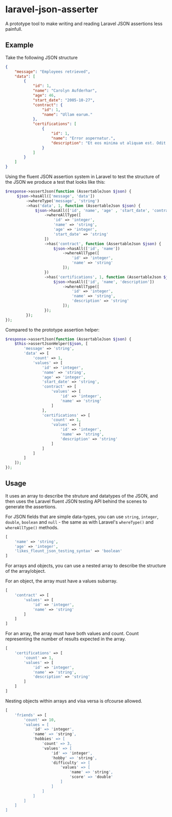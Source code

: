 # laravel-json-asserter

A prototype tool to make writing and reading Laravel JSON assertions less painfull.

## Example

Take the following JSON structure

```json
{
    "message": "Employees retrieved",
    "data": [
        {
            "id": 1,
            "name": "Carolyn Aufderhar",
            "age": 46,
            "start_date": "2005-10-27",
            "contract": {
                "id": 1,
                "name": "Ullam earum."
            },
            "certifications": [
                {
                    "id": 1,
                    "name": "Error aspernatur.",
                    "description": "Et eos minima ut aliquam est. Odit quia quasi ut suscipit."
                }
            ]
        }
    ]
}
```

Using the fluent JSON assertion system in Laravel to test the structure of the JSON we produce a test that looks like this:

```php
$response->assertJson(function (AssertableJson $json) {
     $json->hasAll(['message', 'data'])
         ->whereType('message', 'string')
         ->has('data', 1, function (AssertableJson $json) {
             $json->hasAll(['id', 'name', 'age' , 'start_date', 'contract', 'certifications'])
                 ->whereAllType([
                     'id' => 'integer',
                     'name' => 'string',
                     'age' => 'integer',
                     'start_date' => 'string'
                 ])
                 ->has('contract', function (AssertableJson $json) {
                     $json->hasAll(['id', 'name'])
                         ->whereAllType([
                             'id' => 'integer',
                             'name' => 'string'
                         ]);
                 })
                 ->has('certifications', 1, function (AssertableJson $json) {
                     $json->hasAll(['id', 'name', 'description'])
                         ->whereAllType([
                             'id' => 'integer',
                             'name' => 'string',
                             'description' => 'string'
                         ]);
                 });
         });
});
```

Compared to the prototype assertion helper:

```php
$response->assertJson(function (AssertableJson $json) {
    $this->assertJsonHelper($json, [
        'message' => 'string',
        'data' => [
            'count' => 1,
            'values' => [
                'id' => 'integer',
                'name' => 'string',
                'age' => 'integer',
                'start_date' => 'string',
                'contract' => [
                    'values' => [
                        'id' => 'integer',
                        'name' => 'string'
                    ]
                ],
                'certifications' => [
                    'count' => 1,
                    'values' => [
                        'id' => 'integer',
                        'name' => 'string',
                        'description' => 'string'
                    ]
                ]
            ]
        ]
    ]);
});
```

## Usage

It uses an array to describe the struture and datatypes of the JSON, and then uses the Laravel fluent JSON testing API behind the scenes to generate the assertions.

For JSON fields that are simple data-types, you can use `string`, `integer`, `double`, `boolean` and `null` - the same as with Laravel's `whereType()` and `whereAllType()` methods.

```php
[
    'name' => 'string',
    'age' => 'integer',
    'likes_fleunt_json_testing_syntax' => 'boolean'
]
```

For arrays and objects, you can use a nested array to describe the structure of the array/object.

For an object, the array must have a values subarray.

```php
[
    'contract' => [
        'values' => [
            'id' => 'integer',
            'name' => 'string'
        ]
    ]
]
```

For an array, the array must have both values and count. Count representing the number of results expected in the array.

```php
[
    'certifications' => [
        'count' => 1,
        'values' => [
            'id' => 'integer',
            'name' => 'string',
            'description' => 'string'
        ]
    ]
]
```

Nesting objects within arrays and visa versa is ofcourse allowed.

```php
[
    'friends' => [
        'count' => 10,
        'values = [
            'id' => 'integer',
            'name' => 'string',
            'hobbies' => [
                'count' => 3,
                'values' => [
                    'id' => 'integer',
                    'hobby' => 'string',
                    'difficulty' => [
                        'values' => [
                            'name' => 'string',
                            'score' => 'double'
                        ]
                    ]
                ]
            ]
        ]
    ]
]
```
